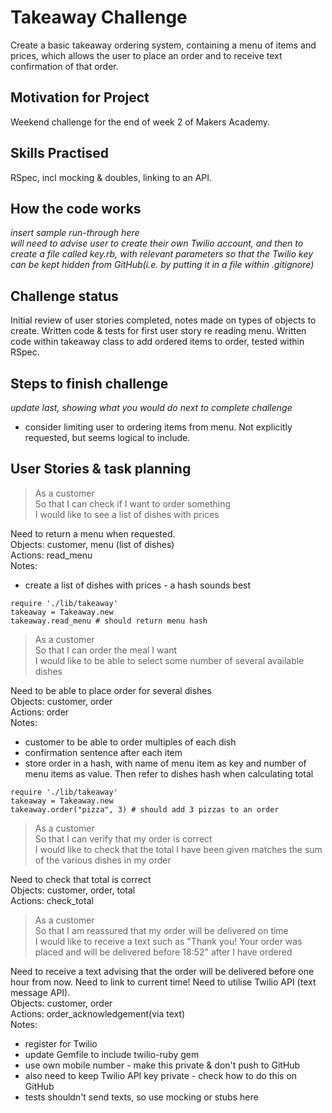 # Takeaway Challenge
Create a basic takeaway ordering system, containing a menu of items and prices, which allows the user to place an order and to receive text confirmation of that order.

## Motivation for Project
Weekend challenge for the end of week 2 of Makers Academy.

## Skills Practised
RSpec, incl mocking & doubles, linking to an API.

## How the code works
*insert sample run-through here*  
*will need to advise user to create their own Twilio account, and then to create a file called key.rb, with relevant parameters so that the Twilio key can be kept hidden from GitHub(i.e. by putting it in a file within .gitignore)*

## Challenge status
Initial review of user stories completed, notes made on types of objects to create.
Written code & tests for first user story re reading menu.
Written code within takeaway class to add ordered items to order, tested within RSpec.

## Steps to finish challenge
*update last, showing what you would do next to complete challenge*
* consider limiting user to ordering items from menu. Not explicitly requested, but seems logical to include.

## User Stories & task planning

> As a customer  
> So that I can check if I want to order something  
> I would like to see a list of dishes with prices

Need to return a menu when requested.  
Objects: customer, menu (list of dishes)  
Actions: read_menu  
Notes:
* create a list of dishes with prices - a hash sounds best

```
require './lib/takeaway'
takeaway = Takeaway.new
takeaway.read_menu # should return menu hash
```

> As a customer  
> So that I can order the meal I want  
> I would like to be able to select some number of several available dishes

Need to be able to place order for several dishes  
Objects: customer, order  
Actions: order  
Notes:
* customer to be able to order multiples of each dish
* confirmation sentence after each item
* store order in a hash, with name of menu item as key and number of menu items as value.  Then refer to dishes hash when calculating total

```
require './lib/takeaway'
takeaway = Takeaway.new
takeaway.order("pizza", 3) # should add 3 pizzas to an order
```

> As a customer  
> So that I can verify that my order is correct  
> I would like to check that the total I have been given matches the sum of the various dishes in my order

Need to check that total is correct  
Objects: customer, order, total  
Actions: check_total

> As a customer  
> So that I am reassured that my order will be delivered on time  
> I would like to receive a text such as "Thank you! Your order was placed and will be delivered before 18:52" after I have ordered

Need to receive a text advising that the order will be delivered before one hour from now. Need to link to current time! Need to utilise Twilio API (text message API).  
Objects: customer, order  
Actions: order_acknowledgement(via text)  
Notes:
* register for Twilio
* update Gemfile to include twilio-ruby gem
* use own mobile number - make this private & don't push to GitHub  
* also need to keep Twilio API key private - check how to do this on GitHub
* tests shouldn't send texts, so use mocking or stubs here
